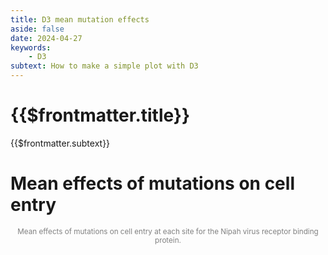 ```yaml
---
title: D3 mean mutation effects
aside: false
date: 2024-04-27
keywords:
    - D3
subtext: How to make a simple plot with D3
---
```


# {{$frontmatter.title}}
{{$frontmatter.subtext}}

<script setup>
import BaseChart from "/components/graphs/MeanEffectsBaseChart.vue";
</script>

# Mean effects of mutations on cell entry

<BaseChart/>
<div style="text-align: center; color: grey; font-size: smaller">Mean effects of mutations on cell entry at each site for the Nipah virus receptor binding protein.</div>


